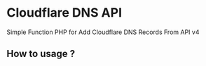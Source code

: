 # Cloudflare DNS API
Simple Function PHP for Add Cloudflare DNS Records From API v4

## How to usage ?
